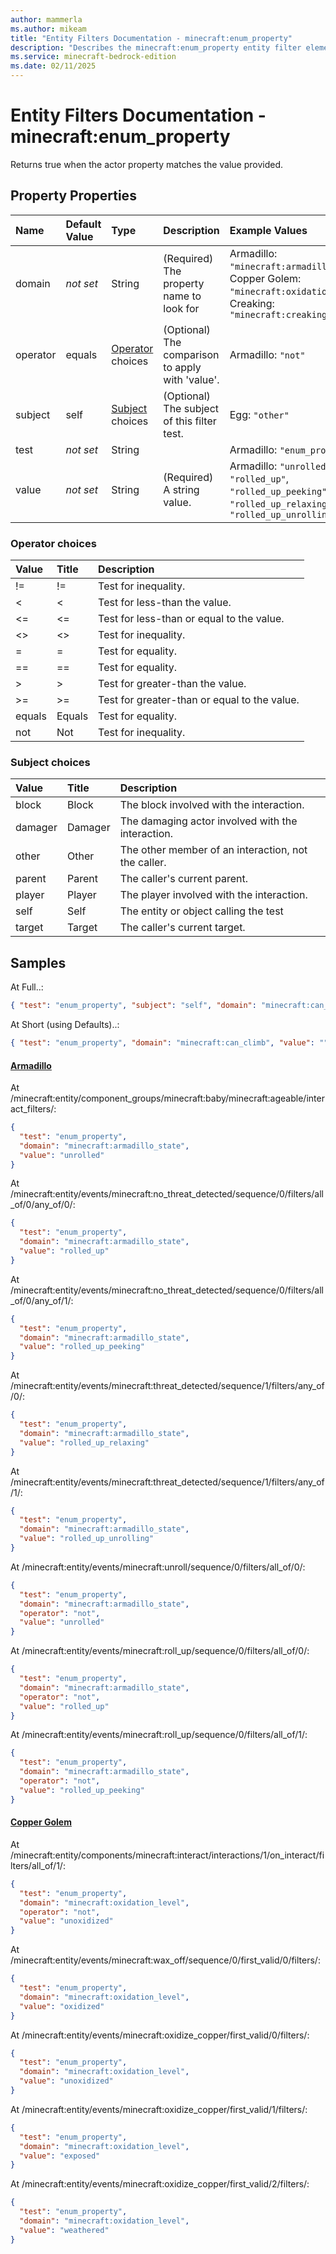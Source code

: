 ```yaml
---
author: mammerla
ms.author: mikeam
title: "Entity Filters Documentation - minecraft:enum_property"
description: "Describes the minecraft:enum_property entity filter element"
ms.service: minecraft-bedrock-edition
ms.date: 02/11/2025 
---
```


# Entity Filters Documentation - minecraft:enum_property

Returns true when the actor property matches the value provided.


## Property Properties

|Name       |Default Value |Type |Description |Example Values |
|:----------|:-------------|:----|:-----------|:------------- |
| domain | *not set* | String | (Required) The property name to look for | Armadillo: `"minecraft:armadillo_state"`, Copper Golem: `"minecraft:oxidation_level"`, Creaking: `"minecraft:creaking_state"` | 
| operator | equals | [Operator](#operator-choices) choices | (Optional) The comparison to apply with 'value'. | Armadillo: `"not"` | 
| subject | self | [Subject](#subject-choices) choices | (Optional) The subject of this filter test. | Egg: `"other"` | 
| test | *not set* | String |  | Armadillo: `"enum_property"` | 
| value | *not set* | String | (Required) A string value. | Armadillo: `"unrolled"`, `"rolled_up"`, `"rolled_up_peeking"`, `"rolled_up_relaxing"`, `"rolled_up_unrolling"` | 

### Operator choices

|Value       |Title |Description |
|:-----------|:-----|:-----------|
| != | != | Test for inequality.|
| < | < | Test for less-than the value.|
| <= | <= | Test for less-than or equal to the value.|
| <> | <> | Test for inequality.|
| = | = | Test for equality.|
| == | == | Test for equality.|
| > | > | Test for greater-than the value.|
| >= | >= | Test for greater-than or equal to the value.|
| equals | Equals | Test for equality.|
| not | Not | Test for inequality.|

### Subject choices

|Value       |Title |Description |
|:-----------|:-----|:-----------|
| block | Block | The block involved with the interaction.|
| damager | Damager | The damaging actor involved with the interaction.|
| other | Other | The other member of an interaction, not the caller.|
| parent | Parent | The caller's current parent.|
| player | Player | The player involved with the interaction.|
| self | Self | The entity or object calling the test|
| target | Target | The caller's current target.|

## Samples

At Full..: 

```json
{ "test": "enum_property", "subject": "self", "domain": "minecraft:can_climb", "operator": "equals", "value": "" }
```

At Short (using Defaults)..: 

```json
{ "test": "enum_property", "domain": "minecraft:can_climb", "value": "" }
```

#### [Armadillo](https://github.com/Mojang/bedrock-samples/tree/preview/behavior_pack/entities/armadillo.json)

At /minecraft:entity/component_groups/minecraft:baby/minecraft:ageable/interact_filters/: 

```json
{
  "test": "enum_property",
  "domain": "minecraft:armadillo_state",
  "value": "unrolled"
}
```

At /minecraft:entity/events/minecraft:no_threat_detected/sequence/0/filters/all_of/0/any_of/0/: 

```json
{
  "test": "enum_property",
  "domain": "minecraft:armadillo_state",
  "value": "rolled_up"
}
```

At /minecraft:entity/events/minecraft:no_threat_detected/sequence/0/filters/all_of/0/any_of/1/: 

```json
{
  "test": "enum_property",
  "domain": "minecraft:armadillo_state",
  "value": "rolled_up_peeking"
}
```

At /minecraft:entity/events/minecraft:threat_detected/sequence/1/filters/any_of/0/: 

```json
{
  "test": "enum_property",
  "domain": "minecraft:armadillo_state",
  "value": "rolled_up_relaxing"
}
```

At /minecraft:entity/events/minecraft:threat_detected/sequence/1/filters/any_of/1/: 

```json
{
  "test": "enum_property",
  "domain": "minecraft:armadillo_state",
  "value": "rolled_up_unrolling"
}
```

At /minecraft:entity/events/minecraft:unroll/sequence/0/filters/all_of/0/: 

```json
{
  "test": "enum_property",
  "domain": "minecraft:armadillo_state",
  "operator": "not",
  "value": "unrolled"
}
```

At /minecraft:entity/events/minecraft:roll_up/sequence/0/filters/all_of/0/: 

```json
{
  "test": "enum_property",
  "domain": "minecraft:armadillo_state",
  "operator": "not",
  "value": "rolled_up"
}
```

At /minecraft:entity/events/minecraft:roll_up/sequence/0/filters/all_of/1/: 

```json
{
  "test": "enum_property",
  "domain": "minecraft:armadillo_state",
  "operator": "not",
  "value": "rolled_up_peeking"
}
```

#### [Copper Golem](https://github.com/Mojang/bedrock-samples/tree/preview/behavior_pack/entities/copper_golem.json)

At /minecraft:entity/components/minecraft:interact/interactions/1/on_interact/filters/all_of/1/: 

```json
{
  "test": "enum_property",
  "domain": "minecraft:oxidation_level",
  "operator": "not",
  "value": "unoxidized"
}
```

At /minecraft:entity/events/minecraft:wax_off/sequence/0/first_valid/0/filters/: 

```json
{
  "test": "enum_property",
  "domain": "minecraft:oxidation_level",
  "value": "oxidized"
}
```

At /minecraft:entity/events/minecraft:oxidize_copper/first_valid/0/filters/: 

```json
{
  "test": "enum_property",
  "domain": "minecraft:oxidation_level",
  "value": "unoxidized"
}
```

At /minecraft:entity/events/minecraft:oxidize_copper/first_valid/1/filters/: 

```json
{
  "test": "enum_property",
  "domain": "minecraft:oxidation_level",
  "value": "exposed"
}
```

At /minecraft:entity/events/minecraft:oxidize_copper/first_valid/2/filters/: 

```json
{
  "test": "enum_property",
  "domain": "minecraft:oxidation_level",
  "value": "weathered"
}
```
